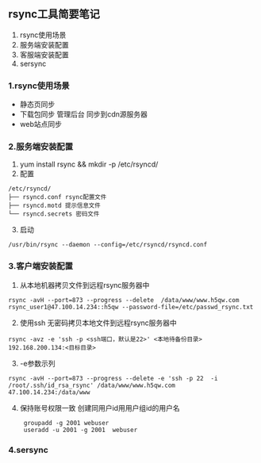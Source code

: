 ## rsync工具简要笔记

1. rsync使用场景
2. 服务端安装配置
3. 客服端安装配置
4. sersync

### 1.rsync使用场景
- 静态页同步
- 下载包同步 管理后台 同步到cdn源服务器
- web站点同步

### 2.服务端安装配置
1. yum install rsync && mkdir -p /etc/rsyncd/
2. 配置
```
/etc/rsyncd/
├── rsyncd.conf rsync配置文件
├── rsyncd.motd 提示信息文件
└── rsyncd.secrets 密码文件
```
3. 启动 

`/usr/bin/rsync --daemon --config=/etc/rsyncd/rsyncd.conf`


### 3.客户端安装配置

1. 从本地机器拷贝文件到远程rsync服务器中

` rsync -avH --port=873 --progress --delete  /data/www/www.h5qw.com  rsync_user1@47.100.14.234::h5qw --password-file=/etc/passwd_rsync.txt `

2. 使用ssh 无密码拷贝本地文件到远程rsync服务器中

`rsync -avz -e 'ssh -p <ssh端口，默认是22>' <本地待备份目录> 192.168.200.134:<目标目录>`

3. -e参数示列

`rsync -avH --port=873 --progress --delete -e 'ssh -p 22  -i /root/.ssh/id_rsa_rsync' /data/www/www.h5qw.com 47.100.14.234:/data/www`

4. 保持账号权限一致
   创建同用户id用用户组id的用户名

   ```
    groupadd -g 2001 webuser
    useradd -u 2001 -g 2001  webuser
   ```

### 4.sersync

 